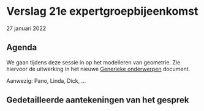 # Verslag 21e expertgroepbijeenkomst
27 januari 2022

## Agenda
We gaan tijdens deze sessie in op het modelleren van geometrie. Zie hiervoor de uitwerking in het nieuwe [Generieke onderwerpen](https://geonovum.github.io/disgeo-imsor/documentatie/#geometrie) document. 

Aanwezig: Pano, Linda, Dick, ...

## Gedetailleerde aantekeningen van het gesprek